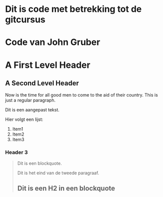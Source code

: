 # Dit is code met betrekking tot de gitcursus
# Code van John Gruber

A First Level Header
====================

A Second Level Header
---------------------

Now is the time for all good men to come to
the aid of their country. This is just a
regular paragraph.

Dit is een aangepast tekst.

Hier volgt een lijst:

1.  Item1
2.  Item2
3.  Item3

### Header 3

> Dit is een blockquote.
> 
> Dit is het eind van de tweede paragraaf.
>
> ## Dit is een H2 in een blockquote
